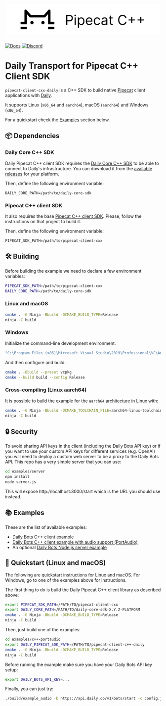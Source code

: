 <h1><div align="center">
 <img alt="pipecat" width="500px" height="auto" src="https://raw.githubusercontent.com/pipecat-ai/pipecat-client-cxx-daily/main/pipecat-cxx.png">
</div></h1>

[![Docs](https://img.shields.io/badge/Documentation-blue)](https://docs.pipecat.ai) [![Discord](https://img.shields.io/discord/1239284677165056021)](https://discord.gg/pipecat)

# Daily Transport for Pipecat C++ Client SDK

`pipecat-client-cxx-daily` is a C++ SDK to build native
[Pipecat](https://pipecat.ai) client applications with
[Daily](https://www.daily.co/products/daily-bots/).

It supports Linux (`x86_64` and `aarch64`), macOS (`aarch64`) and Windows
(`x86_64`).

For a quickstart check the [Examples](#examples) section below.

## 📦 Dependencies

### Daily Core C++ SDK

Daily Pipecat C++ client SDK requires the [Daily Core C++
SDK](https://github.com/daily-co/daily-core-sdk) to be able to connect to
Daily's infrastructure. You can download it from the [available
releases](https://github.com/daily-co/daily-core-sdk/releases) for your
platform.

Then, define the following environment variable:

```
DAILY_CORE_PATH=/path/to/daily-core-sdk
```

### Pipecat C++ client SDK

It also requires the base [Pipecat C++ client
SDK](https://github.com/pipecat-ai/pipecat-client-cxx). Please, follow the
instructions on that project to build it.

Then, define the following environment variable:

```
PIPECAT_SDK_PATH=/path/to/pipecat-client-cxx
```

## 🛠️ Building

Before building the example we need to declare a few environment variables:

```bash
PIPECAT_SDK_PATH=/path/to/pipecat-client-cxx
DAILY_CORE_PATH=/path/to/daily-core-sdk
```

### Linux and macOS

```bash
cmake . -G Ninja -Bbuild -DCMAKE_BUILD_TYPE=Release
ninja -C build
```

### Windows

Initialize the command-line development environment.

```bash
"C:\Program Files (x86)\Microsoft Visual Studio\2019\Professional\VC\Auxiliary\Build\vcvarsall.bat" amd64
```

And then configure and build:

```bash
cmake . -Bbuild --preset vcpkg
cmake --build build --config Release
```

### Cross-compiling (Linux aarch64)

It is possible to build the example for the `aarch64` architecture in Linux with:

```bash
cmake . -G Ninja -Bbuild -DCMAKE_TOOLCHAIN_FILE=aarch64-linux-toolchain.cmake -DCMAKE_BUILD_TYPE=Release
ninja -C build
```

## 🔒 Security

To avoid sharing API keys in the client (including the Daily Bots API key) or if
you want to use your custom API keys for different services (e.g. OpenAI) you
will need to deploy a custom web server to be a proxy to the Daily Bots
API. This repo has a very simple server that you can use:

```bash
cd examples/server
npm install
node server.js
```

This will expose http://localhost:3000/start which is the URL you should use
instead.

## 📚 Examples

These are the list of available examples:

- [Daily Bots C++ client example](./examples/c++)
- [Daily Bots C++ client example with audio support (PortAudio)](./examples/c++-portaudio)
- An optional [Daily Bots Node.js server example](./examples/server)

## 🚀 Quickstart (Linux and macOS)

The following are quickstart instructions for Linux and macOS. For Windows, go
to one of the examples above for instructions.

The first thing to do is build the Daily Pipecat C++ client library as described
above:

```bash
export PIPECAT_SDK_PATH=/PATH/TO/pipecat-client-cxx
export DAILY_CORE_PATH=/PATH/TO/daily-core-sdk-X.Y.Z-PLATFORM
cmake . -G Ninja -Bbuild -DCMAKE_BUILD_TYPE=Release
ninja -C build
```

Then, just build one of the examples:

```bash
cd examples/c++-portaudio
export DAILY_PIPECAT_SDK_PATH=/PATH/TO/pipecat-client-c++-daily
cmake . -G Ninja -Bbuild -DCMAKE_BUILD_TYPE=Release
ninja -C build
```

Before running the example make sure you have your Daily Bots API key setup:

```bash
export DAILY_BOTS_API_KEY=...
```

Finally, you can just try:

```bash
./build/example_audio -b https://api.daily.co/v1/bots/start -c config.json
```
